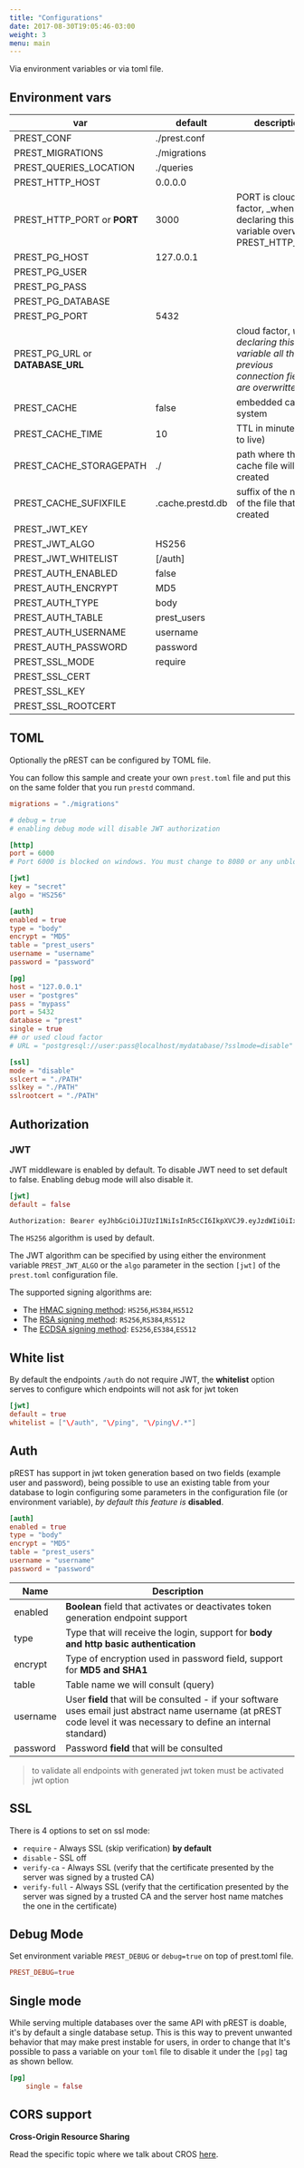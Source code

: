 ```yaml
---
title: "Configurations"
date: 2017-08-30T19:05:46-03:00
weight: 3
menu: main
---
```


Via environment variables or via toml file.

## Environment vars

| var | default | description |
| --- | --- | --- |
| PREST\_CONF | ./prest.conf | |
| PREST\_MIGRATIONS | ./migrations | |
| PREST\_QUERIES_LOCATION | ./queries | |
| PREST\_HTTP_HOST | 0.0.0.0 | |
| PREST\_HTTP_PORT or **PORT** | 3000 | PORT is cloud factor, _when declaring this variable overwritten PREST\_HTTP_PORT |
| PREST\_PG_HOST | 127.0.0.1 | |
| PREST\_PG_USER | | |
| PREST\_PG_PASS | | |
| PREST\_PG_DATABASE | | |
| PREST\_PG_PORT | 5432 | |
| PREST\_PG_URL or **DATABASE\_URL** | | cloud factor, _when declaring this variable all the previous connection fields are overwritten_ |
| PREST\_CACHE | false | embedded cache system |
| PREST\_CACHE_TIME | 10 | TTL in minute (time to live) |
| PREST\_CACHE_STORAGEPATH | ./ | path where the cache file will be created |
| PREST\_CACHE_SUFIXFILE | .cache.prestd.db | suffix of the name of the file that is created |
| PREST\_JWT_KEY | | |
| PREST\_JWT_ALGO | HS256 | |
| PREST\_JWT_WHITELIST | [/auth] | |
| PREST\_AUTH_ENABLED | false | |
| PREST\_AUTH_ENCRYPT | MD5 | |
| PREST\_AUTH_TYPE | body | |
| PREST\_AUTH_TABLE | prest_users | |
| PREST\_AUTH_USERNAME | username | |
| PREST\_AUTH_PASSWORD | password | |
| PREST\_SSL_MODE | require | |
| PREST\_SSL_CERT | | |
| PREST\_SSL_KEY | | |
| PREST\_SSL_ROOTCERT | | |

## TOML

Optionally the pREST can be configured by TOML file.

You can follow this sample and create your own `prest.toml` file and put this on the same folder that you run `prestd` command.

```toml
migrations = "./migrations"

# debug = true
# enabling debug mode will disable JWT authorization

[http]
port = 6000
# Port 6000 is blocked on windows. You must change to 8080 or any unblocked port

[jwt]
key = "secret"
algo = "HS256"

[auth]
enabled = true
type = "body"
encrypt = "MD5"
table = "prest_users"
username = "username"
password = "password"

[pg]
host = "127.0.0.1"
user = "postgres"
pass = "mypass"
port = 5432
database = "prest"
single = true
## or used cloud factor
# URL = "postgresql://user:pass@localhost/mydatabase/?sslmode=disable"

[ssl]
mode = "disable"
sslcert = "./PATH"
sslkey = "./PATH"
sslrootcert = "./PATH"
```

## Authorization

### JWT

JWT middleware is enabled by default. To disable JWT need to set default to false. Enabling debug mode will also disable it.

```toml
[jwt]
default = false
```

```sh
Authorization: Bearer eyJhbGciOiJIUzI1NiIsInR5cCI6IkpXVCJ9.eyJzdWIiOiIxMjM0NTY3ODkwIiwibmFtZSI6IkpvaG4gRG9lIiwiYWRtaW4iOnRydWV9.TJVA95OrM7E2cBab30RMHrHDcEfxjoYZgeFONFh7HgQ
```

The `HS256` algorithm is used by default.

The JWT algorithm can be specified by using either the environment variable `PREST_JWT_ALGO` or the `algo` parameter in the section `[jwt]` of the `prest.toml` configuration file.

The supported signing algorithms are:

* The [HMAC signing method](https://en.wikipedia.org/wiki/HMAC): `HS256`,`HS384`,`HS512`
* The [RSA signing method](https://en.wikipedia.org/wiki/RSA_(cryptosystem)): `RS256`,`RS384`,`RS512`
* The [ECDSA signing method](https://en.wikipedia.org/wiki/Elliptic_Curve_Digital_Signature_Algorithm): `ES256`,`ES384`,`ES512`

## White list

By default the endpoints `/auth` do not require JWT, the **whitelist** option serves to configure which endpoints will not ask for jwt token

```toml
[jwt]
default = true
whitelist = ["\/auth", "\/ping", "\/ping\/.*"]
```

## Auth

pREST has support in jwt token generation based on two fields (example user and password), being possible to use an existing table from your database to login configuring some parameters in the configuration file (or environment variable), _by default this feature is_ **disabled**.

```toml
[auth]
enabled = true
type = "body"
encrypt = "MD5"
table = "prest_users"
username = "username"
password = "password"
```

| Name     | Description                                                                                                                                                           |
| -------- | --------------------------------------------------------------------------------------------------------------------------------------------------------------------- |
| enabled  | **Boolean** field that activates or deactivates token generation endpoint support                                                                                     |
| type     | Type that will receive the login, support for **body and http basic authentication**                                                                                  |
| encrypt  | Type of encryption used in password field, support for **MD5 and SHA1**                                                                                               |
| table    | Table name we will consult (query)                                                                                                                                    |
| username | User **field** that will be consulted - if your software uses email just abstract name username (at pREST code level it was necessary to define an internal standard) |
| password | Password **field** that will be consulted                                                                                                                             |

> to validate all endpoints with generated jwt token must be activated jwt option

## SSL

There is 4 options to set on ssl mode:

* `require` - Always SSL (skip verification) **by default**
* `disable` - SSL off
* `verify-ca` - Always SSL (verify that the certificate presented by the server was signed by a trusted CA)
* `verify-full` - Always SSL (verify that the certification presented by the server was signed by a trusted CA and the server host name matches the one in the certificate)

## Debug Mode

Set environment variable `PREST_DEBUG` or `debug=true` on top of prest.toml file.

```toml
PREST_DEBUG=true
```

## Single mode

While serving multiple databases over the same API with pREST is doable, it's by default a single database setup. This is this way to prevent unwanted behavior that may make prest instable for users, in order to change that It's possible to pass a variable on your `toml` file to disable it under the `[pg]` tag as shown bellow.

```toml
[pg]
    single = false
```

## CORS support

**Cross-Origin Resource Sharing**

Read the specific topic where we talk about CROS [here](/cors-support/).
